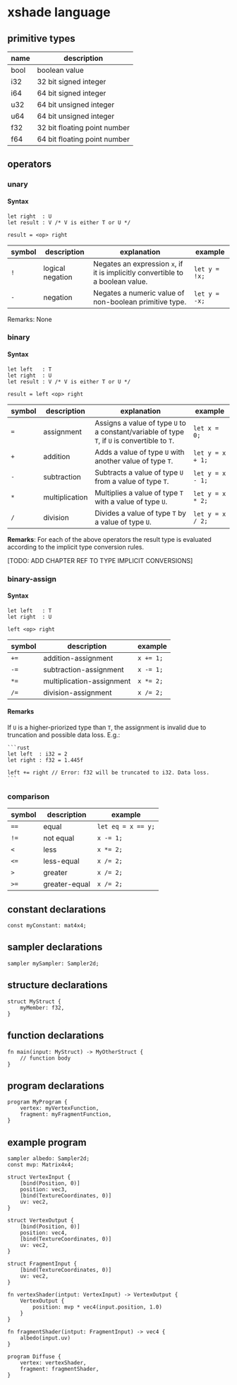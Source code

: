 # xshade language

## primitive types
| name | description |
|------|-------------|
| bool | boolean value |
| i32  | 32 bit signed integer |
| i64  | 64 bit signed integer |
| u32  | 64 bit unsigned integer |
| u64  | 64 bit unsigned integer |
| f32  | 32 bit floating point number |
| f64  | 64 bit floating point number |

## operators
### unary
#### Syntax

    let right  : U
    let result : V /* V is either T or U */

    result = <op> right
| symbol | description | explanation | example | 
|--------|-------------|-------------|---------|
| `!` | logical negation | Negates an expression `x`, if it is implicitly convertible to a boolean value. | `let y = !x;` |
| `-` | negation | Negates a numeric value of non-boolean primitive type. | `let y = -x;` |
Remarks: None
### binary
#### Syntax

    let left   : T
    let right  : U
    let result : V /* V is either T or U */

    result = left <op> right

| symbol | description | explanation | example | 
|--------|-------------|-------------|---------|
| `=` | assignment | Assigns a value of type `U` to a constant/variable of type `T`, if `U` is convertible to `T`. | `let x = 0; ` |
| `+` | addition | Adds a value of type `U` with another value of type `T`.  | `let y = x + 1;` |
| `-` | subtraction | Subtracts a value of type `U` from a value of type `T`.  | `let y = x - 1;` |
| `*` | multiplication | Multiplies a value of type `T` with a value of type `U`. | `let y = x * 2;` |
| `/` | division | Divides a value of type `T` by a value of type `U`. |  `let y = x / 2;` |


**Remarks**:  For each of the above operators the result type is evaluated according to the implicit type conversion rules. 


[TODO: ADD CHAPTER REF TO TYPE IMPLICIT CONVERSIONS]
### binary-assign

#### Syntax

    let left   : T
    let right  : U

    left <op> right

| symbol | description | example |
|--------|-------------|---------|
| `+=` | addition-assignment | `x += 1;` |
| `-=` | subtraction-assignment | `x -= 1;` |
| `*=` | multiplication-assignment | `x *= 2;` |
| `/=` | division-assignment | `x /= 2;` |

#### Remarks
If `U` is a higher-priorized type than `T`, the assignment is invalid due to truncation and possible data loss.
E.g.:

    ```rust
    let left  : i32 = 2
    let right : f32 = 1.445f

    left += right // Error: f32 will be truncated to i32. Data loss.
    ```

### comparison
| symbol | description | example |
|--------|-------------|---------|
| `==` | equal | `let eq = x == y;` |
| `!=` | not equal | `x -= 1;` |
| `<` | less | `x *= 2;` |
| `<=` | less-equal | `x /= 2;` |
| `>` | greater | `x /= 2;` |
| `>=` | greater-equal | `x /= 2;` |

## constant declarations
```xshade
const myConstant: mat4x4;
```

## sampler declarations
```xshade
sampler mySampler: Sampler2d;
```

## structure declarations
```xshade
struct MyStruct {
    myMember: f32,
}
```

## function declarations
```xshade
fn main(input: MyStruct) -> MyOtherStruct {
    // function body
}
```

## program declarations
```xshade
program MyProgram {
    vertex: myVertexFunction,
    fragment: myFragmentFunction,
}
```

## example program
```xshade
sampler albedo: Sampler2d;
const mvp: Matrix4x4;

struct VertexInput {
    [bind(Position, 0)]
    position: vec3,
    [bind(TextureCoordinates, 0)]
    uv: vec2,
}

struct VertexOutput {
    [bind(Position, 0)]
    position: vec4,
    [bind(TextureCoordinates, 0)]
    uv: vec2,
}

struct FragmentInput {
    [bind(TextureCoordinates, 0)]
    uv: vec2,
}

fn vertexShader(intput: VertexInput) -> VertexOutput {
    VertexOutput {
        position: mvp * vec4(input.position, 1.0)
    }
}

fn fragmentShader(intput: FragmentInput) -> vec4 {
    albedo(input.uv)
}

program Diffuse {
    vertex: vertexShader,
    fragment: fragmentShader,
}
```
